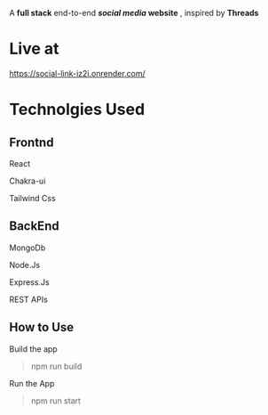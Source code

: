 A **full stack** end-to-end 
**_social media_  website** , inspired by **Threads**

# Live at
https://social-link-iz2i.onrender.com/

# Technolgies Used

## Frontnd
React

Chakra-ui

Tailwind Css

## BackEnd

MongoDb

Node.Js

Express.Js

REST APIs

## How to Use

Build the app
> npm run build

Run the App
> npm run start

